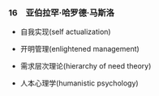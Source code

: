 ### 16　亚伯拉罕·哈罗德·马斯洛

-   自我实现(self actualization)
    
-   开明管理(enlightened management)
    
-   需求层次理论(hierarchy of need theory)
    
-   人本心理学(humanistic psychology)